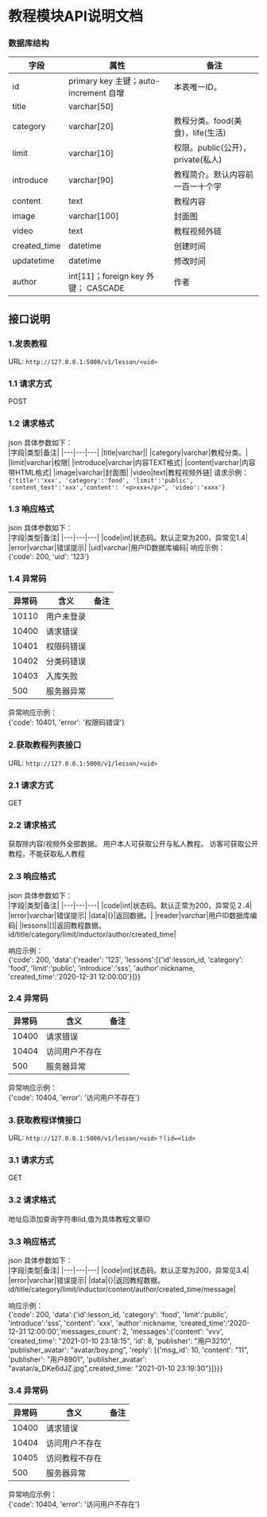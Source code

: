 # 教程模块API说明文档
### 数据库结构  
|字段|属性|备注|
|---|---|---|
|id|primary key 主键；auto-increment 自增|本表唯一ID。|
|title|varchar[50]||
|category|varchar[20]|教程分类。food(美食)，life(生活)|
|limit|varchar[10]|权限。public(公开)，private(私人)|
|introduce|varchar[90]|教程简介。默认内容前一百一十个字|
|content|text|教程内容|
|image|varchar[100]|封面图|
|video|text|教程视频外链|
|created_time|datetime|创建时间|
|updatetime|datetime|修改时间|
|author|int[11]；foreign key 外键； CASCADE|作者|

## 接口说明  
### 1.发表教程  
URL: `http://127.0.0.1:5000/v1/lesson/<uid>`  
### 1.1 请求方式  
POST
### 1.2 请求格式  
json 具体参数如下：  
|字段|类型|备注|
|---|---|---|
|title|varchar||
|category|varchar|教程分类。|
|limit|varchar|权限|
|introduce|varchar|内容TEXT格式|
|content|varchar|内容带HTML格式|
|image|varchar|封面图|
|video|text|教程视频外链|
请求示例：  
`{'title':'xxx', 'category':'food', 'limit':'public', 'content_text':'xxx','content': '<p>xxx</p>', 'video':'xxxx'} `
### 1.3 响应格式  
json 具体参数如下：  
|字段|类型|备注|
|---|---|---|
|code|int|状态码。默认正常为200，异常见1.4|
|error|varchar|错误提示|
|uid|varchar|用户ID数据库编码|
响应示例：  
{'code': 200, 'uid': '123'}  
### 1.4 异常码  
|异常码|含义|备注|
|---|---|---|
|10110|用户未登录||
|10400|请求错误||
|10401|权限码错误||
|10402|分类码错误||
|10403|入库失败||
|500|服务器异常||
异常响应示例：  
{'code': 10401, 'error': '权限码错误'} 

### 2.获取教程列表接口  
URL: `http://127.0.0.1:5000/v1/lesson/<uid>`  
### 2.1 请求方式  
GET
### 2.2 请求格式  
获取除内容/视频外全部数据。
用户本人可获取公开与私人教程。
访客可获取公开教程，不能获取私人教程
### 2.3 响应格式  
json 具体参数如下：  
|字段|类型|备注|
|---|---|---|
|code|int|状态码。默认正常为200，异常见２.4|
|error|varchar|错误提示|
|data|{}|返回数据。|
|reader|varchar|用户ID数据库编码|
|lessons|[]|返回教程数据。id/title/category/limit/inductor/author/created_time|

响应示例：  
{'code': 200, 'data':{'reader': '123', 'lessons':[{'id':lesson_id, 'category': 'food', 'limit':'public', 'introduce':'sss', 'author':nickname, 'created_time':'2020-12-31 12:00:00'}]}}  
### 2.4 异常码  
|异常码|含义|备注|
|---|---|---|
|10400|请求错误||
|10404|访问用户不存在||
|500|服务器异常||
异常响应示例：  
{'code': 10404, 'error': '访问用户不存在'} 

### 3.获取教程详情接口  
URL: `http://127.0.0.1:5000/v1/lesson/<uid>？lid=<lid>`  
### 3.1 请求方式  
GET
### 3.2 请求格式  
地址后添加查询字符串lid,值为具体教程文章ID
### 3.3 响应格式  
json 具体参数如下：  
|字段|类型|备注|
|---|---|---|
|code|int|状态码。默认正常为200，异常见3.4|
|error|varchar|错误提示|
|data|{}|返回教程数据。id/title/category/limit/inductor/content/author/created_time/message|

响应示例：  
{'code': 200, 'data':{'id':lesson_id, 'category': 'food', 'limit':'public', 'introduce':'sss', 'content': 'xxx', 'author':nickname, 'created_time':'2020-12-31 12:00:00','messages_count': 2, 'messages':{'content': 'vvv', 'created_time': "2021-01-10 23:18:15", 'id': 8, 'publisher': "用户3210", 'publisher_avatar': "avatar/boy.png", 'reply': [{'msg_id': 10, 'content': "11", 'publisher': "用户8901", 'publisher_avatar': "avatar/a_DKe6dJZ.jpg",created_time: "2021-01-10 23:19:30"}]}}}
### 3.4 异常码  
|异常码|含义|备注|
|---|---|---|
|10400|请求错误||
|10404|访问用户不存在||
|10405|访问教程不存在||
|500|服务器异常||
异常响应示例：  
{'code': 10404, 'error': '访问用户不存在'} 